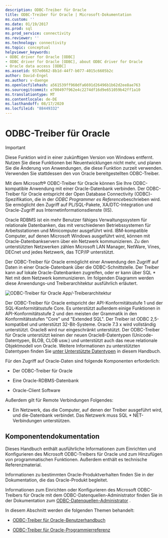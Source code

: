 ```yaml
---
description: ODBC-Treiber für Oracle
title: ODBC-Treiber für Oracle | Microsoft-Dokumentation
ms.custom: ''
ms.date: 01/19/2017
ms.prod: sql
ms.prod_service: connectivity
ms.reviewer: ''
ms.technology: connectivity
ms.topic: conceptual
helpviewer_keywords:
- ODBC driver for Oracle [ODBC]
- ODBC driver for Oracle [ODBC], about ODBC driver for Oracle
- Oracle data access [ODBC]
ms.assetid: 937e0662-8b1d-44f7-b077-4015c6605b2c
author: David-Engel
ms.author: v-daenge
ms.openlocfilehash: a561539ff960dfa6691d26496b1b62d2ee8ae763
ms.sourcegitcommit: e700497f962e4c2274df16d9e651059b42ff1a10
ms.translationtype: MT
ms.contentlocale: de-DE
ms.lasthandoff: 08/17/2020
ms.locfileid: "88449332"
---
```

# <a name="odbc-driver-for-oracle"></a>ODBC-Treiber für Oracle
> [!IMPORTANT]  
>  Diese Funktion wird in einer zukünftigen Version von Windows entfernt. Nutzen Sie diese Funktionen bei Neuentwicklungen nicht mehr, und planen Sie die Änderung von Anwendungen, die diese Funktion zurzeit verwenden. Verwenden Sie stattdessen den von Oracle bereitgestellten ODBC-Treiber.  
  
 Mit dem Microsoft® ODBC-Treiber für Oracle können Sie Ihre ODBC-kompatible Anwendung mit einer Oracle-Datenbank verbinden. Der ODBC-Treiber für Oracle entspricht der Open Database Connectivity (ODBC)-Spezifikation, die in der *ODBC Programmer es Reference*beschrieben wird. Sie ermöglicht den Zugriff auf PL/SQL-Pakete, XA/DTC-Integration und Oracle-Zugriff aus Internetinformationsdienste (IIS).  
  
 Oracle RDBMS ist ein mehr Benutzer fähiges Verwaltungssystem für relationale Datenbanken, das mit verschiedenen Betriebssystemen für Arbeitsstationen und Minicomputer ausgeführt wird. IBM-kompatible Computer, auf denen Microsoft Windows ausgeführt wird, können mit Oracle-Datenbankservern über ein Netzwerk kommunizieren. Zu den unterstützten Netzwerken zählen Microsoft LAN Manager, NetWare, Vines, DECnet und jedes Netzwerk, das TCP/IP unterstützt.  
  
 Der ODBC-Treiber für Oracle ermöglicht einer Anwendung den Zugriff auf Daten in einer Oracle-Datenbank über die ODBC-Schnittstelle. Der Treiber kann auf lokale Oracle-Datenbanken zugreifen, oder er kann über SQL * Net mit dem Netzwerk kommunizieren. Im folgenden Diagramm werden diese Anwendungs-und Treiberarchitektur ausführlich erläutert.  
  
 ![ODBC-Treiber für Oracle App&#47;-Treiberarchitektur](../../odbc/microsoft/media/orcdrvsdkarch.gif "Orcdrvsdkarch")  
  
 Der ODBC-Treiber für Oracle entspricht der API-Konformitätsstufe 1 und der SQL-Konformitätsstufe Core. Es unterstützt außerdem einige Funktionen in API-Konformitätsstufe 2 und den meisten der Grammatik in den Konformitätsstufen "Core" und "Extended SQL". Der Treiber ist ODBC 2,5-kompatibel und unterstützt 32-Bit-Systeme. Oracle 7.3 x wird vollständig unterstützt. Oracle8 wird nur eingeschränkt unterstützt. Der ODBC-Treiber für Oracle unterstützt keinen der neuen Oracle8-Datentypen (Unicode-Datentypen, BLOB, CLOB usw.) und unterstützt auch das neue relationale Objektmodell von Oracle. Weitere Informationen zu unterstützten Datentypen finden Sie [unter Unterstützte Datentypen](../../odbc/microsoft/supported-data-types-odbc-driver-for-oracle.md) in diesem Handbuch.  
  
 Für den Zugriff auf Oracle-Daten sind folgende Komponenten erforderlich:  
  
-   Der ODBC-Treiber für Oracle  
  
-   Eine Oracle-RDBMS-Datenbank  
  
-   Oracle-Client Software  
  
 Außerdem gilt für Remote Verbindungen Folgendes:  
  
-   Ein Netzwerk, das die Computer, auf denen der Treiber ausgeführt wird, und die-Datenbank verbindet. Das Netzwerk muss SQL * NET-Verbindungen unterstützen.  
  
## <a name="component-documentation"></a>Komponentendokumentation  
 Dieses Handbuch enthält ausführliche Informationen zum Einrichten und Konfigurieren des Microsoft ODBC-Treibers für Oracle und zum Hinzufügen von programmatischen Funktionen. Außerdem enthält es technische Referenzmaterial.  
  
 Informationen zu bestimmten Oracle-Produktverhalten finden Sie in der Dokumentation, die das Oracle-Produkt begleitet.  
  
 Informationen zum Einrichten oder Konfigurieren des Microsoft ODBC-Treibers für Oracle mit dem ODBC-Datenquellen-Administrator finden Sie in der Dokumentation zum [ODBC-Datenquellen-Administrator](../../odbc/admin/odbc-data-source-administrator.md) .  
  
 In diesem Abschnitt werden die folgenden Themen behandelt:  
  
-   [ODBC-Treiber für Oracle-Benutzerhandbuch](../../odbc/microsoft/odbc-driver-for-oracle-user-s-guide.md)  
  
-   [ODBC-Treiber für Oracle-Programmierreferenz](../../odbc/microsoft/odbc-driver-for-oracle-programmer-s-reference.md)
